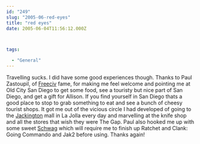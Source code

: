 ```yaml
---
id: "249"
slug: "2005-06-red-eyes"
title: "red eyes"
date: 2005-06-04T11:56:12.000Z



tags:

  - "General"
---
```

<div class="sqs-html-content">
  <p>Travelling sucks.  I did have some good experiences though.  Thanks to Paul Zastoupil, of <a href="http://www.freeciv.org/">Freeciv</a> fame, for making me feel welcome and pointing me at Old City San Diego to get some food, see a touristy but nice part of San Diego, and get a gift for Allison.  If you find yourself in San Diego thats a good place to stop to grab something to eat and see a bunch of cheesy tourist shops.  It got me out of the vicious circle I had developed of going to the <a href="http://jackington.urbanup.com/1124303">Jackington</a> mall in La Jolla every day and marvelling at the knife shop and all the stores that wish they were The Gap.
Paul also hooked me up with some sweet <a href="http://en.wikipedia.org/wiki/Promotional_item">Schwag</a> which will require me to finish up Ratchet and Clank: Going Commando and Jak2 before using.  Thanks again!</p>
</div>
